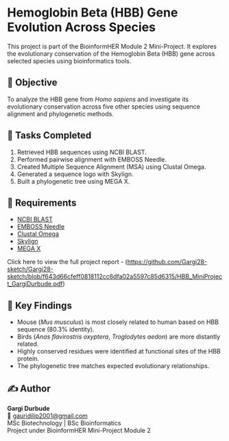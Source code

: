 # Hemoglobin Beta (HBB) Gene Evolution Across Species

This project is part of the BioinformHER Module 2 Mini-Project. It explores the evolutionary conservation of the Hemoglobin Beta (HBB) gene across selected species using bioinformatics tools.
## 🔬 Objective

To analyze the HBB gene from *Homo sapiens* and investigate its evolutionary conservation across five other species using sequence alignment and phylogenetic methods.
## 📌 Tasks Completed

1. Retrieved HBB sequences using NCBI BLAST.
2. Performed pairwise alignment with EMBOSS Needle.
3. Created Multiple Sequence Alignment (MSA) using Clustal Omega.
4. Generated a sequence logo with Skylign.
5. Built a phylogenetic tree using MEGA X.

## 🧾 Requirements

- [NCBI BLAST](https://www.ncbi.nlm.nih.gov/)
- [EMBOSS Needle](https://www.ebi.ac.uk/jdispatcher/psa/emboss_needle)
- [Clustal Omega](https://www.ebi.ac.uk/Tools/msa/clustalo/)
- [Skylign](http://skylign.org/)
- [MEGA X](https://www.megasoftware.net/)

Click here to view the full project report -  (https://github.com/Gargi28-sketch/Gargi28-sketch/blob/f643d66cfeff0818112cc6dfa02a5597c85d6315/HBB_MiniProject_GargiDurbude.pdf)
## 🧪 Key Findings

- Mouse (*Mus musculus*) is most closely related to human based on HBB sequence (80.3% identity).
- Birds (*Anas flavirostris oxyptera*, *Troglodytes aedon*) are more distantly related.
- Highly conserved residues were identified at functional sites of the HBB protein.
- The phylogenetic tree matches expected evolutionary relationships.


## ✍️ Author
**Gargi Durbude**  
📧 gauridilip2001@gmail.com  
MSc Biotechnology | BSc Bioinformatics  
Project under BioinformHER Mini-Project Module 2
